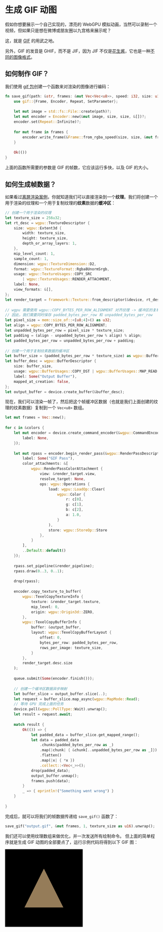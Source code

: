 # 生成 GIF 动图

假如你想要展示一个自己实现的，漂亮的 WebGPU 模拟动画，当然可以录制一个视频，但如果只是想在微博或朋友圈以九宫格来展示呢？

这，就是 [GIF](https://en.wikipedia.org/wiki/GIF) 的用武之地。

另外，GIF 的发音是 GHIF，而不是 JIF，因为 JIF 不仅是[花生酱](https://en.wikipedia.org/wiki/Jif_%28peanut_butter%29)，它也是一种[不同的图像格式](https://filext.com/file-extension/JIF)。

## 如何制作 GIF？

我们使用 [gif 包](https://docs.rs/gif/)创建一个函数来对渲染的图像进行编码：

```rust
fn save_gif(path: &str, frames: &mut Vec<Vec<u8>>, speed: i32, size: u16) -> Result<(), failure::Error> {
    use gif::{Frame, Encoder, Repeat, SetParameter};

    let mut image = std::fs::File::create(path)?;
    let mut encoder = Encoder::new(&mut image, size, size, &[])?;
    encoder.set(Repeat::Infinite)?;

    for mut frame in frames {
        encoder.write_frame(&Frame::from_rgba_speed(size, size, &mut frame, speed))?;
    }

    Ok(())
}
```

上面的函数所需要的参数是 GIF 的帧数，它应该运行多快，以及 GIF 的大小。

## 如何生成帧数据？

如果看过[离屏渲染案例](../windowless/#a-triangle-without-a-window)，你就知道我们可以直接渲染到一个**纹理**。我们将创建一个用于渲染的纹理和一个用于复制纹理的**纹素**数据的**缓冲区**：

```rust
// 创建一个用于渲染的纹理
let texture_size = 256u32;
let rt_desc = wgpu::TextureDescriptor {
    size: wgpu::Extent3d {
        width: texture_size,
        height: texture_size,
        depth_or_array_layers: 1,
    },
    mip_level_count: 1,
    sample_count: 1,
    dimension: wgpu::TextureDimension::D2,
    format: wgpu::TextureFormat::Rgba8UnormSrgb,
    usage: wgpu::TextureUsages::COPY_SRC
        | wgpu::TextureUsages::RENDER_ATTACHMENT,
    label: None,
    view_formats: &[],
};
let render_target = framework::Texture::from_descriptor(&device, rt_desc);

// wgpu 需要使用 wgpu::COPY_BYTES_PER_ROW_ALIGNMENT 对齐纹理 -> 缓冲区的复制
// 因此，我们需要同时保存 padded_bytes_per_row 和 unpadded_bytes_per_row
let pixel_size = mem::size_of::<[u8;4]>() as u32;
let align = wgpu::COPY_BYTES_PER_ROW_ALIGNMENT;
let unpadded_bytes_per_row = pixel_size * texture_size;
let padding = (align - unpadded_bytes_per_row % align) % align;
let padded_bytes_per_row = unpadded_bytes_per_row + padding;

// 创建一个用于复制纹素数据的缓冲区
let buffer_size = (padded_bytes_per_row * texture_size) as wgpu::BufferAddress;
let buffer_desc = wgpu::BufferDescriptor {
    size: buffer_size,
    usage: wgpu::BufferUsages::COPY_DST | wgpu::BufferUsages::MAP_READ,
    label: Some("Output Buffer"),
    mapped_at_creation: false,
};
let output_buffer = device.create_buffer(&buffer_desc);
```

现在，我们可以渲染一帧了，然后把这个帧缓冲区数据（也就是我们上面创建的纹理的纹素数据）复制到一个 `Vec<u8>` 数组。

```rust
let mut frames = Vec::new();

for c in &colors {
    let mut encoder = device.create_command_encoder(&wgpu::CommandEncoderDescriptor {
        label: None,
    });

    let mut rpass = encoder.begin_render_pass(&wgpu::RenderPassDescriptor {
        label: Some("GIF Pass"),
        color_attachments: &[
            wgpu::RenderPassColorAttachment {
                view: &render_target.view,
                resolve_target: None,
                ops: wgpu::Operations {
                    load: wgpu::LoadOp::Clear(
                        wgpu::Color {
                            r: c[0],
                            g: c[1],
                            b: c[2],
                            a: 1.0,
                        }
                    ),
                    store: wgpu::StoreOp::Store
                },
            }
        ],
        ..Default::default()
    });

    rpass.set_pipeline(&render_pipeline);
    rpass.draw(0..3, 0..1);

    drop(rpass);

    encoder.copy_texture_to_buffer(
        wgpu::TexelCopyTextureInfo {
            texture: &render_target.texture,
            mip_level: 0,
            origin: wgpu::Origin3d::ZERO,
        },
        wgpu::TexelCopyBufferInfo {
            buffer: &output_buffer,
            layout: wgpu::TexelCopyBufferLayout {
                offset: 0,
                bytes_per_row: padded_bytes_per_row,
                rows_per_image: texture_size,
            }
        },
        render_target.desc.size
    );

    queue.submit(Some(encoder.finish()));

    // 创建一个缓冲区数据异步映射
    let buffer_slice = output_buffer.slice(..);
    let request = buffer_slice.map_async(wgpu::MapMode::Read);
    // 等待 GPU 完成上面的任务
    device.poll(wgpu::PollType::Wait).unwrap();
    let result = request.await;

    match result {
        Ok(()) => {
            let padded_data = buffer_slice.get_mapped_range();
            let data = padded_data
                .chunks(padded_bytes_per_row as _)
                .map(|chunk| { &chunk[..unpadded_bytes_per_row as _]})
                .flatten()
                .map(|x| { *x })
                .collect::<Vec<_>>();
            drop(padded_data);
            output_buffer.unmap();
            frames.push(data);
        }
        _ => { eprintln!("Something went wrong") }
    }

}
```

完成后，就可以将我们的帧数据传递给 `save_gif()` 函数了：

```rust
save_gif("output.gif", &mut frames, 1, texture_size as u16).unwrap();
```

我们还可以使用纹理数组来做优化，并一次发送所有绘制命令。
但上面的简单程序就是生成 GIF 动图的全部要点了，运行示例代码将得到以下 GIF 图：

![./output.gif](./output.gif)

<AutoGithubLink/>

